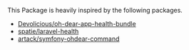 This Package is heavily inspired by the following packages.

- [Devolicious/oh-dear-app-health-bundle](https://github.com/Devolicious/oh-dear-app-health-bundle)
- [spatie/laravel-health](https://github.com/spatie/laravel-health)
- [artack/symfony-ohdear-command](https://github.com/artack/symfony-ohdear-command)
